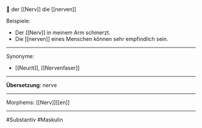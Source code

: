 🔵 der [[Nerv]]
die [[nerven]]

Beispiele:

- Der [[Nerv]] in meinem Arm schmerzt.
- Die [[nerven]] eines Menschen können sehr empfindlich sein.

---
Synonyme:
- [[Neurit]], [[Nervenfaser]]

---
**Übersetzung**: nerve

---
Morphems:
[[Nerv]][[en]]

---
#Substantiv #Maskulin 